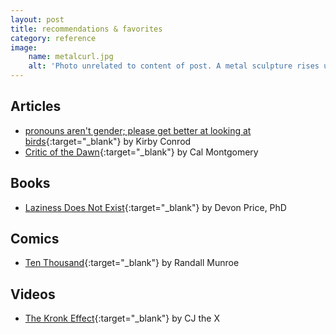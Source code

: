 ```yaml
---
layout: post
title: recommendations & favorites
category: reference
image:
    name: metalcurl.jpg
    alt: 'Photo unrelated to content of post. A metal sculpture rises up and curls into itself, with similar sculptures around it. Looking through the very center of the curve, an any-gender bathroom sign is visible.'
---
```


## Articles

- [pronouns aren't gender; please get better at looking at birds](https://kconrod.medium.com/pronouns-arent-gender-please-get-better-at-looking-at-birds-8e6310ef455a){:target="_blank"} by Kirby Conrod
- [Critic of the Dawn](http://raggededgemagazine.com/0501/0501cov.htm){:target="_blank"} by Cal Montgomery

## Books

- [Laziness Does Not Exist](https://bookshop.org/p/books/laziness-does-not-exist-devon-price/14871468){:target="_blank"} by Devon Price, PhD

## Comics

- [Ten Thousand](https://xkcd.com/1053/){:target="_blank"} by Randall Munroe

## Videos

- [The Kronk Effect](https://www.youtube.com/watch?v=5Sz40XPPtKQ){:target="_blank"} by CJ the X
